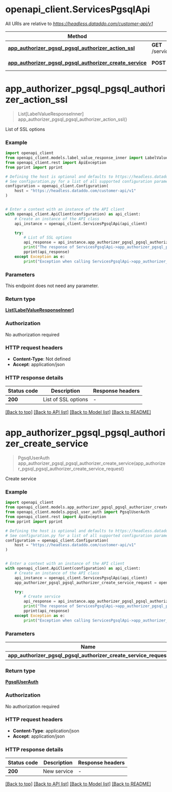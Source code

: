 # openapi_client.ServicesPgsqlApi

All URIs are relative to *https://headless.dataddo.com/customer-api/v1*

Method | HTTP request | Description
------------- | ------------- | -------------
[**app_authorizer_pgsql_pgsql_authorizer_action_ssl**](ServicesPgsqlApi.md#app_authorizer_pgsql_pgsql_authorizer_action_ssl) | **GET** /services/pgsql/actions/tls | List of SSL options
[**app_authorizer_pgsql_pgsql_authorizer_create_service**](ServicesPgsqlApi.md#app_authorizer_pgsql_pgsql_authorizer_create_service) | **POST** /services/pgsql | Create service


# **app_authorizer_pgsql_pgsql_authorizer_action_ssl**
> List[LabelValueResponseInner] app_authorizer_pgsql_pgsql_authorizer_action_ssl()

List of SSL options

### Example


```python
import openapi_client
from openapi_client.models.label_value_response_inner import LabelValueResponseInner
from openapi_client.rest import ApiException
from pprint import pprint

# Defining the host is optional and defaults to https://headless.dataddo.com/customer-api/v1
# See configuration.py for a list of all supported configuration parameters.
configuration = openapi_client.Configuration(
    host = "https://headless.dataddo.com/customer-api/v1"
)


# Enter a context with an instance of the API client
with openapi_client.ApiClient(configuration) as api_client:
    # Create an instance of the API class
    api_instance = openapi_client.ServicesPgsqlApi(api_client)

    try:
        # List of SSL options
        api_response = api_instance.app_authorizer_pgsql_pgsql_authorizer_action_ssl()
        print("The response of ServicesPgsqlApi->app_authorizer_pgsql_pgsql_authorizer_action_ssl:\n")
        pprint(api_response)
    except Exception as e:
        print("Exception when calling ServicesPgsqlApi->app_authorizer_pgsql_pgsql_authorizer_action_ssl: %s\n" % e)
```



### Parameters

This endpoint does not need any parameter.

### Return type

[**List[LabelValueResponseInner]**](LabelValueResponseInner.md)

### Authorization

No authorization required

### HTTP request headers

 - **Content-Type**: Not defined
 - **Accept**: application/json

### HTTP response details

| Status code | Description | Response headers |
|-------------|-------------|------------------|
**200** | List of SSL options |  -  |

[[Back to top]](#) [[Back to API list]](../README.md#documentation-for-api-endpoints) [[Back to Model list]](../README.md#documentation-for-models) [[Back to README]](../README.md)

# **app_authorizer_pgsql_pgsql_authorizer_create_service**
> PgsqlUserAuth app_authorizer_pgsql_pgsql_authorizer_create_service(app_authorizer_pgsql_pgsql_authorizer_create_service_request)

Create service

### Example


```python
import openapi_client
from openapi_client.models.app_authorizer_pgsql_pgsql_authorizer_create_service_request import AppAuthorizerPgsqlPgsqlAuthorizerCreateServiceRequest
from openapi_client.models.pgsql_user_auth import PgsqlUserAuth
from openapi_client.rest import ApiException
from pprint import pprint

# Defining the host is optional and defaults to https://headless.dataddo.com/customer-api/v1
# See configuration.py for a list of all supported configuration parameters.
configuration = openapi_client.Configuration(
    host = "https://headless.dataddo.com/customer-api/v1"
)


# Enter a context with an instance of the API client
with openapi_client.ApiClient(configuration) as api_client:
    # Create an instance of the API class
    api_instance = openapi_client.ServicesPgsqlApi(api_client)
    app_authorizer_pgsql_pgsql_authorizer_create_service_request = openapi_client.AppAuthorizerPgsqlPgsqlAuthorizerCreateServiceRequest() # AppAuthorizerPgsqlPgsqlAuthorizerCreateServiceRequest | 

    try:
        # Create service
        api_response = api_instance.app_authorizer_pgsql_pgsql_authorizer_create_service(app_authorizer_pgsql_pgsql_authorizer_create_service_request)
        print("The response of ServicesPgsqlApi->app_authorizer_pgsql_pgsql_authorizer_create_service:\n")
        pprint(api_response)
    except Exception as e:
        print("Exception when calling ServicesPgsqlApi->app_authorizer_pgsql_pgsql_authorizer_create_service: %s\n" % e)
```



### Parameters


Name | Type | Description  | Notes
------------- | ------------- | ------------- | -------------
 **app_authorizer_pgsql_pgsql_authorizer_create_service_request** | [**AppAuthorizerPgsqlPgsqlAuthorizerCreateServiceRequest**](AppAuthorizerPgsqlPgsqlAuthorizerCreateServiceRequest.md)|  | 

### Return type

[**PgsqlUserAuth**](PgsqlUserAuth.md)

### Authorization

No authorization required

### HTTP request headers

 - **Content-Type**: application/json
 - **Accept**: application/json

### HTTP response details

| Status code | Description | Response headers |
|-------------|-------------|------------------|
**200** | New service |  -  |

[[Back to top]](#) [[Back to API list]](../README.md#documentation-for-api-endpoints) [[Back to Model list]](../README.md#documentation-for-models) [[Back to README]](../README.md)

